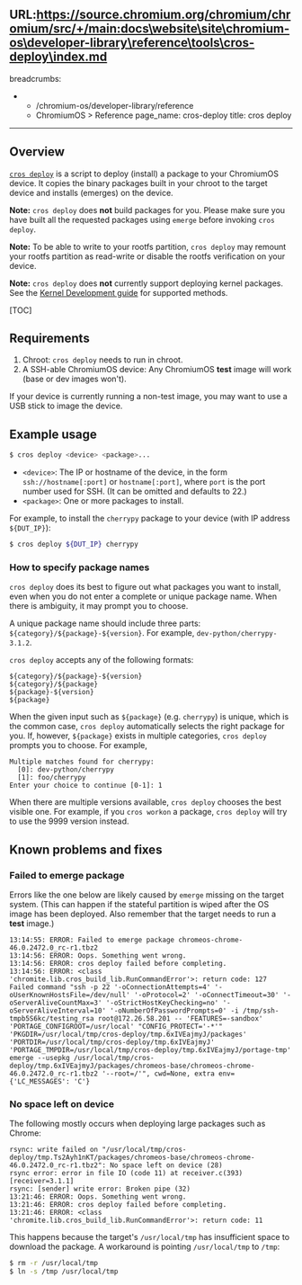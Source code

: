 URL:https://source.chromium.org/chromium/chromium/src/+/main:docs\website\site\chromium-os\developer-library\reference\tools\cros-deploy\index.md
---
breadcrumbs:
- - /chromium-os/developer-library/reference
  - ChromiumOS > Reference
page_name: cros-deploy
title: cros deploy
---

## Overview

[`cros deploy`][script] is a script to deploy (install) a package to your
ChromiumOS device. It copies the binary packages built in your chroot to the
target device and installs (emerges) on the device.

**Note:** `cros deploy` does **not** build packages for you. Please make sure
you have built all the requested packages using `emerge` before invoking `cros
deploy`.

**Note:** To be able to write to your rootfs partition, `cros deploy` may
remount your rootfs partition as read-write or disable the rootfs verification
on your device.

**Note:** `cros deploy` does **not** currently support deploying kernel
packages.  See the [Kernel Development guide][deploying-kernel] for supported
methods.

[script]: https://chromium.googlesource.com/chromiumos/chromite/+/HEAD/cli/cros/cros_deploy.py
[deploying-kernel]: /chromium-os/developer-library/guides/kernel/kernel-development/#Build-and-deploy

[TOC]

## Requirements

1.  Chroot: `cros deploy` needs to run in chroot.
2.  A SSH-able ChromiumOS device: Any ChromiumOS **test** image will work
    (base or dev images won't).

If your device is currently running a non-test image, you may want to use a USB
stick to image the device.

## Example usage

```bash
$ cros deploy <device> <package>...
```

*   `<device>`: The IP or hostname of the device, in the form
    `ssh://hostname[:port]` or `hostname[:port]`, where `port` is the port
    number used for SSH. (It can be omitted and defaults to 22.)
*   `<package>`: One or more packages to install.

For example, to install the `cherrypy` package to your device (with IP address
`${DUT_IP}`):

```bash
$ cros deploy ${DUT_IP} cherrypy
```

### How to specify package names

`cros deploy` does its best to figure out what packages you want to install,
even when you do not enter a complete or unique package name. When there is
ambiguity, it may prompt you to choose.

A unique package name should include three parts:
`${category}/${package}-${version}`. For example, `dev-python/cherrypy-3.1.2`.

`cros deploy` accepts any of the following formats:

```none
${category}/${package}-${version}
${category}/${package}
${package}-${version}
${package}
```

When the given input such as `${package}` (e.g. `cherrypy`) is unique, which is
the common case, `cros deploy` automatically selects the right package for you.
If, however, `${package}` exists in multiple categories, `cros deploy` prompts
you to choose. For example,

```none
Multiple matches found for cherrypy:
  [0]: dev-python/cherrypy
  [1]: foo/cherrypy
Enter your choice to continue [0-1]: 1
```

When there are multiple versions available, `cros deploy` chooses the best visible
one. For example, if you `cros workon` a package, `cros deploy` will try to use
the 9999 version instead.

## Known problems and fixes

### Failed to emerge package

Errors like the one below are likely caused by `emerge` missing on the target
system. (This can happen if the stateful partition is wiped after the OS image
has been deployed. Also remember that the target needs to run a **test** image.)

```none
13:14:55: ERROR: Failed to emerge package chromeos-chrome-46.0.2472.0_rc-r1.tbz2
13:14:56: ERROR: Oops. Something went wrong.
13:14:56: ERROR: cros deploy failed before completing.
13:14:56: ERROR: <class 'chromite.lib.cros_build_lib.RunCommandError'>: return code: 127
Failed command "ssh -p 22 '-oConnectionAttempts=4' '-oUserKnownHostsFile=/dev/null' '-oProtocol=2' '-oConnectTimeout=30' '-oServerAliveCountMax=3' '-oStrictHostKeyChecking=no' '-oServerAliveInterval=10' '-oNumberOfPasswordPrompts=0' -i /tmp/ssh-tmpb5S6kc/testing_rsa root@172.26.58.201 -- 'FEATURES=-sandbox' 'PORTAGE_CONFIGROOT=/usr/local' "CONFIG_PROTECT='-*'" 'PKGDIR=/usr/local/tmp/cros-deploy/tmp.6xIVEajmyJ/packages' 'PORTDIR=/usr/local/tmp/cros-deploy/tmp.6xIVEajmyJ' 'PORTAGE_TMPDIR=/usr/local/tmp/cros-deploy/tmp.6xIVEajmyJ/portage-tmp' emerge --usepkg /usr/local/tmp/cros-deploy/tmp.6xIVEajmyJ/packages/chromeos-base/chromeos-chrome-46.0.2472.0_rc-r1.tbz2 '--root=/'", cwd=None, extra env={'LC_MESSAGES': 'C'}
```

### No space left on device

The following mostly occurs when deploying large packages such as Chrome:

```none
rsync: write failed on "/usr/local/tmp/cros-deploy/tmp.Ts2Ayh1nKT/packages/chromeos-base/chromeos-chrome-46.0.2472.0_rc-r1.tbz2": No space left on device (28)
rsync error: error in file IO (code 11) at receiver.c(393) [receiver=3.1.1]
rsync: [sender] write error: Broken pipe (32)
13:21:46: ERROR: Oops. Something went wrong.
13:21:46: ERROR: cros deploy failed before completing.
13:21:46: ERROR: <class 'chromite.lib.cros_build_lib.RunCommandError'>: return code: 11
```

This happens because the target's `/usr/local/tmp` has insufficient space to
download the package. A workaround is pointing `/usr/local/tmp` to `/tmp`:

```bash
$ rm -r /usr/local/tmp
$ ln -s /tmp /usr/local/tmp
```
